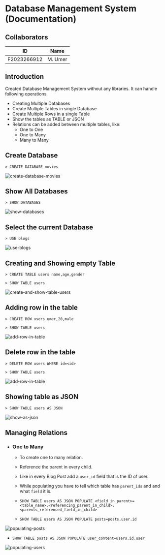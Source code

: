 # Database Management System (Documentation)

## Collaborators

| ID          | Name    |
| ----------- | ------- |
| F2023266912 | M. Umer |

## Introduction

Created Database Management System without any libraries. It can handle following operations.

- Creating Multiple Databases
- Create Multiple Tables in single Database
- Create Multiple Rows in a single Table
- Show the tables as TABLE or JSON
- Relations can be added between multiple tables, like:
  - One to One
  - One to Many
  - Many to Many

## Create Database

`> CREATE DATABASE movies`

![create-database-movies](images/image-1.png)

## Show All Databases

`> SHOW DATABASES`

![show-databases](images/image.png)

## Select the current Database

`> USE blogs`

![use-blogs](images/image-3.png)

## Creating and Showing empty Table

`> CREATE TABLE users name,age,gender`

`> SHOW TABLE users`

![create-and-show-table-users](images/image-5.png)

## Adding row in the table

`> CREATE ROW users umer,20,male`

`> SHOW TABLE users`

![add-row-in-table](images/image-4.png)

## Delete row in the table

`> DELETE ROW users WHERE id=<id>`

`> SHOW TABLE users`

![add-row-in-table](images/image-7.png)

## Showing table as JSON

`> SHOW TABLE users AS JSON`

![show-as-json](images/image-6.png)

## Managing Relations

- ### One to Many

  - To create one to many relation.
  - Reference the parent in every child.
  - Like in every Blog Post add a `user_id` field that is the ID of user.
  - While populating you have to tell which table has `parent_ids` and and what `field` it is.

  - `SHOW TABLE users AS JSON POPULATE <field_in_parent>=<table_name>.<referencing_parent_in_child>.<parents_referenced_field_in_child>`

  - `SHOW TABLE users AS JSON POPULATE posts=posts.user.id`

![populating-posts](images/image-8.png)

- `SHOW TABLE posts AS JSON POPULATE user_content=users.id.user`

![populating-users](images/image-9.png)
